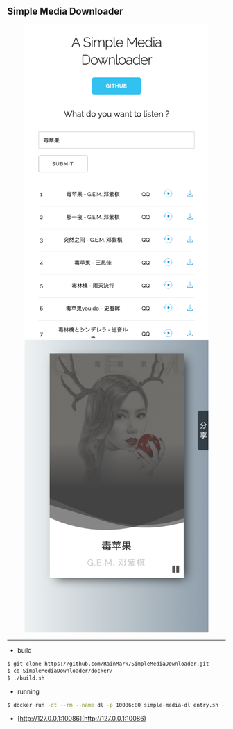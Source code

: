 ## Simple Media Downloader

<figure class="half">
    <img src="https://github.com/RainMark/SimpleMediaDownloader/raw/master/pic/index.png">
    <img src="https://github.com/RainMark/SimpleMediaDownloader/raw/master/pic/subpage.png">
</figure>

---

- build

```bash
$ git clone https://github.com/RainMark/SimpleMediaDownloader.git
$ cd SimpleMediaDownloader/docker/
$ ./build.sh
```

- running

```bash
$ docker run -dt --rm --name dl -p 10086:80 simple-media-dl entry.sh --server localhost
```

- [http://127.0.0.1:10086](http://127.0.0.1:10086)
